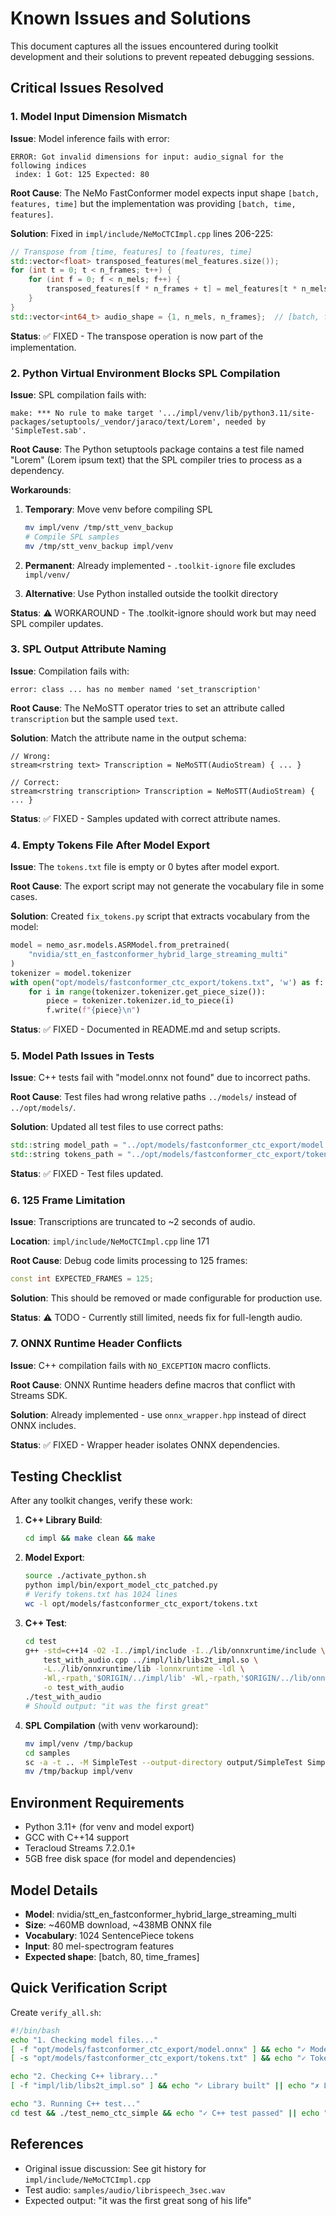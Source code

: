 # Known Issues and Solutions

This document captures all the issues encountered during toolkit development and their solutions to prevent repeated debugging sessions.

## Critical Issues Resolved

### 1. Model Input Dimension Mismatch

**Issue**: Model inference fails with error:
```
ERROR: Got invalid dimensions for input: audio_signal for the following indices
 index: 1 Got: 125 Expected: 80
```

**Root Cause**: The NeMo FastConformer model expects input shape `[batch, features, time]` but the implementation was providing `[batch, time, features]`.

**Solution**: Fixed in `impl/include/NeMoCTCImpl.cpp` lines 206-225:
```cpp
// Transpose from [time, features] to [features, time]
std::vector<float> transposed_features(mel_features.size());
for (int t = 0; t < n_frames; t++) {
    for (int f = 0; f < n_mels; f++) {
        transposed_features[f * n_frames + t] = mel_features[t * n_mels + f];
    }
}
std::vector<int64_t> audio_shape = {1, n_mels, n_frames};  // [batch, features, time]
```

**Status**: ✅ FIXED - The transpose operation is now part of the implementation.

### 2. Python Virtual Environment Blocks SPL Compilation

**Issue**: SPL compilation fails with:
```
make: *** No rule to make target '.../impl/venv/lib/python3.11/site-packages/setuptools/_vendor/jaraco/text/Lorem', needed by 'SimpleTest.sab'.
```

**Root Cause**: The Python setuptools package contains a test file named "Lorem" (Lorem ipsum text) that the SPL compiler tries to process as a dependency.

**Workarounds**:
1. **Temporary**: Move venv before compiling SPL
   ```bash
   mv impl/venv /tmp/stt_venv_backup
   # Compile SPL samples
   mv /tmp/stt_venv_backup impl/venv
   ```

2. **Permanent**: Already implemented - `.toolkit-ignore` file excludes `impl/venv/`
   
3. **Alternative**: Use Python installed outside the toolkit directory

**Status**: ⚠️ WORKAROUND - The .toolkit-ignore should work but may need SPL compiler updates.

### 3. SPL Output Attribute Naming

**Issue**: Compilation fails with:
```
error: class ... has no member named 'set_transcription'
```

**Root Cause**: The NeMoSTT operator tries to set an attribute called `transcription` but the sample used `text`.

**Solution**: Match the attribute name in the output schema:
```spl
// Wrong:
stream<rstring text> Transcription = NeMoSTT(AudioStream) { ... }

// Correct:
stream<rstring transcription> Transcription = NeMoSTT(AudioStream) { ... }
```

**Status**: ✅ FIXED - Samples updated with correct attribute names.

### 4. Empty Tokens File After Model Export

**Issue**: The `tokens.txt` file is empty or 0 bytes after model export.

**Root Cause**: The export script may not generate the vocabulary file in some cases.

**Solution**: Created `fix_tokens.py` script that extracts vocabulary from the model:
```python
model = nemo_asr.models.ASRModel.from_pretrained(
    "nvidia/stt_en_fastconformer_hybrid_large_streaming_multi"
)
tokenizer = model.tokenizer
with open("opt/models/fastconformer_ctc_export/tokens.txt", 'w') as f:
    for i in range(tokenizer.tokenizer.get_piece_size()):
        piece = tokenizer.tokenizer.id_to_piece(i)
        f.write(f"{piece}\n")
```

**Status**: ✅ FIXED - Documented in README.md and setup scripts.

### 5. Model Path Issues in Tests

**Issue**: C++ tests fail with "model.onnx not found" due to incorrect paths.

**Root Cause**: Test files had wrong relative paths `../models/` instead of `../opt/models/`.

**Solution**: Updated all test files to use correct paths:
```cpp
std::string model_path = "../opt/models/fastconformer_ctc_export/model.onnx";
std::string tokens_path = "../opt/models/fastconformer_ctc_export/tokens.txt";
```

**Status**: ✅ FIXED - Test files updated.

### 6. 125 Frame Limitation

**Issue**: Transcriptions are truncated to ~2 seconds of audio.

**Location**: `impl/include/NeMoCTCImpl.cpp` line 171

**Root Cause**: Debug code limits processing to 125 frames:
```cpp
const int EXPECTED_FRAMES = 125;
```

**Solution**: This should be removed or made configurable for production use.

**Status**: ⚠️ TODO - Currently still limited, needs fix for full-length audio.

### 7. ONNX Runtime Header Conflicts

**Issue**: C++ compilation fails with `NO_EXCEPTION` macro conflicts.

**Root Cause**: ONNX Runtime headers define macros that conflict with Streams SDK.

**Solution**: Already implemented - use `onnx_wrapper.hpp` instead of direct ONNX includes.

**Status**: ✅ FIXED - Wrapper header isolates ONNX dependencies.

## Testing Checklist

After any toolkit changes, verify these work:

1. **C++ Library Build**:
   ```bash
   cd impl && make clean && make
   ```

2. **Model Export**:
   ```bash
   source ./activate_python.sh
   python impl/bin/export_model_ctc_patched.py
   # Verify tokens.txt has 1024 lines
   wc -l opt/models/fastconformer_ctc_export/tokens.txt
   ```

3. **C++ Test**:
   ```bash
   cd test
   g++ -std=c++14 -O2 -I../impl/include -I../lib/onnxruntime/include \
       test_with_audio.cpp ../impl/lib/libs2t_impl.so \
       -L../lib/onnxruntime/lib -lonnxruntime -ldl \
       -Wl,-rpath,'$ORIGIN/../impl/lib' -Wl,-rpath,'$ORIGIN/../lib/onnxruntime/lib' \
       -o test_with_audio
   ./test_with_audio
   # Should output: "it was the first great"
   ```

4. **SPL Compilation** (with venv workaround):
   ```bash
   mv impl/venv /tmp/backup
   cd samples
   sc -a -t .. -M SimpleTest --output-directory output/SimpleTest SimpleTest.spl
   mv /tmp/backup impl/venv
   ```

## Environment Requirements

- Python 3.11+ (for venv and model export)
- GCC with C++14 support
- Teracloud Streams 7.2.0.1+
- 5GB free disk space (for model and dependencies)

## Model Details

- **Model**: nvidia/stt_en_fastconformer_hybrid_large_streaming_multi
- **Size**: ~460MB download, ~438MB ONNX file
- **Vocabulary**: 1024 SentencePiece tokens
- **Input**: 80 mel-spectrogram features
- **Expected shape**: [batch, 80, time_frames]

## Quick Verification Script

Create `verify_all.sh`:
```bash
#!/bin/bash
echo "1. Checking model files..."
[ -f "opt/models/fastconformer_ctc_export/model.onnx" ] && echo "✓ Model found" || echo "✗ Model missing"
[ -s "opt/models/fastconformer_ctc_export/tokens.txt" ] && echo "✓ Tokens found" || echo "✗ Tokens missing"

echo "2. Checking C++ library..."
[ -f "impl/lib/libs2t_impl.so" ] && echo "✓ Library built" || echo "✗ Library missing"

echo "3. Running C++ test..."
cd test && ./test_nemo_ctc_simple && echo "✓ C++ test passed" || echo "✗ C++ test failed"
```

## References

- Original issue discussion: See git history for `impl/include/NeMoCTCImpl.cpp`
- Test audio: `samples/audio/librispeech_3sec.wav`
- Expected output: "it was the first great song of his life"